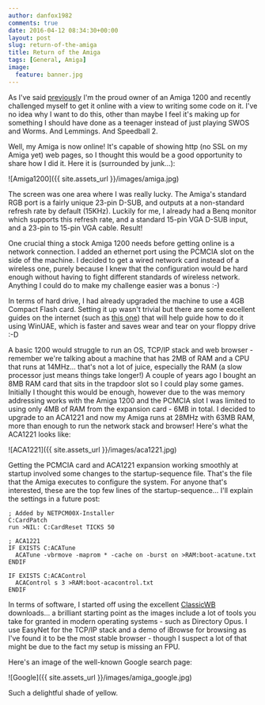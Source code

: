 ```yaml
---
author: danfox1982
comments: true
date: 2016-04-12 08:34:30+00:00
layout: post
slug: return-of-the-amiga
title: Return of the Amiga
tags: [General, Amiga]
image:
  feature: banner.jpg
---
```


As I've said [previously](/2016/01/12/my-first-girlfriend) I'm the proud owner of an Amiga 1200 and recently challenged myself to get it online with a view to writing some code on it.  I've no idea why I want to do this, other than maybe I feel it's making up for something I should have done as a teenager instead of just playing SWOS and Worms.  And Lemmings.  And Speedball 2.

Well, my Amiga is now online!  It's capable of showing http (no SSL on my Amiga yet) web pages, so I thought this would be a good opportunity to share how I did it.  Here it is (surrounded by junk...):

![Amiga1200]({{ site.assets_url }}/images/amiga.jpg)

The screen was one area where I was really lucky.  The Amiga's standard RGB port is a fairly unique 23-pin D-SUB, and outputs at a non-standard refresh rate by default (15KHz).  Luckily for me, I already had a Benq monitor which supports this refresh rate, and a standard 15-pin VGA D-SUB input, and a 23-pin to 15-pin VGA cable.  Result!

One crucial thing a stock Amiga 1200 needs before getting online is a network connection.  I added an ethernet port using the PCMCIA slot on the side of the machine.  I decided to get a wired network card instead of a wireless one, purely because I knew that the configuration would be hard enough without having to fight different standards of wireless network.  Anything I could do to make my challenge easier was a bonus :-)

In terms of hard drive, I had already upgraded the machine to use a 4GB Compact Flash card.  Setting it up wasn't trivial but there are some excellent guides on the internet (such as [this one](https://16bitdust.wordpress.com/2015/10/13/partitioning-16-gb-compact-flash-card-with-winuae-and-pfs3/)) that will help guide how to do it using WinUAE, which is faster and saves wear and tear on your floppy drive :-D

A basic 1200 would struggle to run an OS, TCP/IP stack and web browser - remember we're talking about a machine that has 2MB of RAM and a CPU that runs at 14MHz... that's not a lot of juice, especially the RAM (a slow processor just means things take longer!)  A couple of years ago I bought an 8MB RAM card that sits in the trapdoor slot so I could play some games.  Initially I thought this would be enough, however due to the was memory addressing works with the Amiga 1200 and the PCMCIA slot I was limited to using only 4MB of RAM from the expansion card - 6MB in total.  I decided to upgrade to an ACA1221 and now my Amiga runs at 28MHz with 63MB RAM, more than enough to run the network stack and browser!  Here's what the ACA1221 looks like:

![ACA1221]({{ site.assets_url }}/images/aca1221.jpg)

Getting the PCMCIA card and ACA1221 expansion working smoothly at startup involved some changes to the startup-sequence file.  That's the file that the Amiga executes to configure the system.  For anyone that's interested, these are the top few lines of the startup-sequence... I'll explain the settings in a future post:

```
; Added by NETPCM00X-Installer
C:CardPatch
run >NIL: C:CardReset TICKS 50

; ACA1221
IF EXISTS C:ACATune
  ACATune -vbrmove -maprom * -cache on -burst on >RAM:boot-acatune.txt
ENDIF

IF EXISTS C:ACAControl
  ACAControl s 3 >RAM:boot-acacontrol.txt
ENDIF
```

In terms of software, I started off using the excellent [ClassicWB](http://classicwb.abime.net/) downloads... a brilliant starting point as the images include a lot of tools you take for granted in modern operating systems - such as Directory Opus.  I use EasyNet for the TCP/IP stack and a demo of iBrowse for browsing as I've found it to be the most stable browser - though I suspect a lot of that might be due to the fact my setup is missing an FPU.

Here's an image of the well-known Google search page:

![Google]({{ site.assets_url }}/images/amiga_google.jpg)

Such a delightful shade of yellow.
